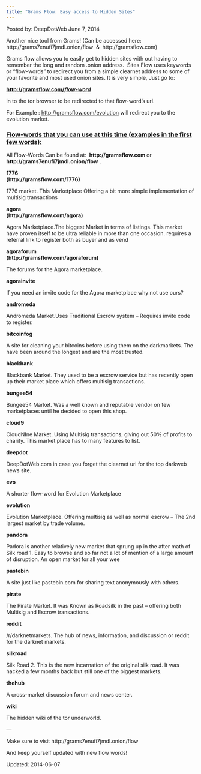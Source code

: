 ```yaml
---
title: "Grams Flow: Easy access to Hidden Sites"
---
```


Posted by: DeepDotWeb
<span>June 7, 2014</span>

<p class="text-muted">Another nice tool from Grams! (Can be accessed here: http://grams7enufi7jmdl.onion/flow  &amp;  http://gramsflow.com)</p>
<p class="text-muted">Grams flow allows you to easily get to hidden sites with out having to remember the long and random .onion address.  Sites Flow uses keywords or &#8220;flow-words&#8221; to redirect you from a simple clearnet address to some of your favorite and most used onion sites. It is very simple, Just go to:</p>
<p class="text-muted"><span style="text-decoration: underline;"><strong>http://gramsflow.com/<i>flow-word</i> </strong></span></p>
<p class="text-muted">in to the tor browser to be redirected to that flow-word&#8217;s url.</p>
<div class="alert alert-info">For Example : <a class="alert-link" href="http://gramsflow.com/evolution" target="_blank">http://gramsflow.com/evolution</a> will redirect you to the evolution market.</div>
<div class="panel panel-primary">
<div class="panel-heading">
<h3 class="panel-title"><span style="text-decoration: underline;">Flow-words that you can use at this time (examples in the first few words):</span></h3>
<p>All Flow-Words Can be found at:  <strong>http://gramsflow.com </strong>or<strong> http://grams7enufi7jmdl.onion/flow</strong> .</p>
</div>
<div class="panel-body">
<div class="col-6 col-sm-6 col-md-4 col-lg-4">
<p class="text-primary" style="white-space: nowrap;"><strong>1776</strong><br/>
<strong> (http://gramsflow.com/1776)</strong></p>
<p>1776 market. This Marketplace Offering a bit more simple implementation of multisig transactions</p>
</div>
<div class="col-6 col-sm-6 col-md-4 col-lg-4">
<p class="text-primary" style="white-space: nowrap;"><strong>agora</strong><br/>
<strong> (http://gramsflow.com/agora)</strong></p>
<p>Agora Marketplace.The biggest Market in terms of listings. This market have proven itself to be ultra reliable in more than one occasion. requires a referral link to register both as buyer and as vend</p>
</div>
<div class="col-6 col-sm-6 col-md-4 col-lg-4">
<p class="text-primary" style="white-space: nowrap;"><strong>agoraforum</strong><br/>
<strong> (http://gramsflow.com/agoraforum)</strong></p>
<p>The forums for the Agora marketplace.</p>
</div>
<div class="col-6 col-sm-6 col-md-4 col-lg-4">
<p class="text-primary" style="white-space: nowrap;"><strong>agorainvite</strong></p>
<p>If you need an invite code for the Agora marketplace why not use ours?</p>
</div>
<div class="col-6 col-sm-6 col-md-4 col-lg-4">
<p class="text-primary" style="white-space: nowrap;"><strong>andromeda</strong></p>
<p>Andromeda Market.Uses Traditional Escrow system &#8211; Requires invite code to register.</p>
</div>
<div class="col-6 col-sm-6 col-md-4 col-lg-4">
<p class="text-primary" style="white-space: nowrap;"><strong>bitcoinfog</strong></p>
<p>A site for cleaning your bitcoins before using them on the darkmarkets. The have been around the longest and are the most trusted.</p>
</div>
<div class="col-6 col-sm-6 col-md-4 col-lg-4">
<p class="text-primary" style="white-space: nowrap;"><strong>blackbank</strong></p>
<p>Blackbank Market. They used to be a escrow service but has recently open up their market place which offers multisig transactions.</p>
</div>
<div class="col-6 col-sm-6 col-md-4 col-lg-4">
<p class="text-primary" style="white-space: nowrap;"><strong>bungee54</strong></p>
<p>Bungee54 Market. Was a well known and reputable vendor on few marketplaces until he decided to open this shop.</p>
</div>
<div class="col-6 col-sm-6 col-md-4 col-lg-4">
<p class="text-primary" style="white-space: nowrap;"><strong>cloud9</strong></p>
<p>CloudNIne Market. Using Multisig transactions, giving out 50% of profits to charity. This market place has to many features to list.</p>
</div>
<div class="col-6 col-sm-6 col-md-4 col-lg-4">
<p class="text-primary" style="white-space: nowrap;"><strong>deepdot</strong></p>
<p>DeepDotWeb.com in case you forget the clearnet url for the top darkweb news site.</p>
</div>
<div class="col-6 col-sm-6 col-md-4 col-lg-4">
<p class="text-primary" style="white-space: nowrap;"><strong>evo</strong></p>
<p>A shorter flow-word for Evolution Marketplace</p>
</div>
<div class="col-6 col-sm-6 col-md-4 col-lg-4">
<p class="text-primary" style="white-space: nowrap;"><strong>evolution</strong></p>
<p>Evolution Marketplace. Offering multisig as well as normal escrow &#8211; The 2nd largest market by trade volume.</p>
</div>
<div class="col-6 col-sm-6 col-md-4 col-lg-4">
<p class="text-primary" style="white-space: nowrap;"><strong>pandora</strong></p>
<p>Padora is another relatively new market that sprung up in the after math of Silk road 1. Easy to browse and so far not a lot of mention of a large amount of disruption. An open market for all your wee</p>
</div>
<div class="col-6 col-sm-6 col-md-4 col-lg-4">
<p class="text-primary" style="white-space: nowrap;"><strong>pastebin</strong></p>
<p>A site just like pastebin.com for sharing text anonymously with others.</p>
</div>
<div class="col-6 col-sm-6 col-md-4 col-lg-4">
<p class="text-primary" style="white-space: nowrap;"><strong>pirate</strong></p>
<p>The Pirate Market. It was Known as Roadsilk in the past &#8211; offering both Multisig and Escrow transactions.</p>
</div>
<div class="col-6 col-sm-6 col-md-4 col-lg-4">
<p class="text-primary" style="white-space: nowrap;"><strong>reddit</strong></p>
<p>/r/darknetmarkets. The hub of news, information, and discussion or reddit for the darknet markets.</p>
</div>
<div class="col-6 col-sm-6 col-md-4 col-lg-4">
<p class="text-primary" style="white-space: nowrap;"><strong>silkroad</strong></p>
<p>Silk Road 2. This is the new incarnation of the original silk road. It was hacked a few months back but still one of the biggest markets.</p>
</div>
<div class="col-6 col-sm-6 col-md-4 col-lg-4">
<p class="text-primary" style="white-space: nowrap;"><strong>thehub</strong></p>
<p>A cross-market discussion forum and news center.</p>
</div>
<div class="col-6 col-sm-6 col-md-4 col-lg-4">
<p class="text-primary" style="white-space: nowrap;"><strong>wiki</strong></p>
<p>The hidden wiki of the tor underworld.</p>
<p>&#8212;</p>
<p>Make sure to visit http://grams7enufi7jmdl.onion/flow</p>
<p>And keep yourself updated with new flow words!</p>
</div>

Updated: 2014-06-07
    
